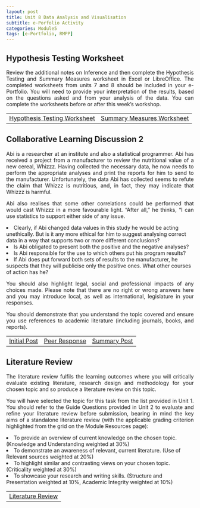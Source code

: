 ```yaml
---
layout: post
title: Unit 8 Data Analysis and Visualisation
subtitle: e-Porfolio Activity
categories: Module5
tags: [e-Portfolio, RMPP]
---
```

<html lang="en">



<body>



<h2>Hypothesis Testing Worksheet</h2>

<p style="text-align: justify;">Review the additional notes on Inference and then complete the Hypothesis Testing and Summary Measures worksheet in Excel or LibreOffice. The completed worksheets from units 7 and 8 should be included in your e-Portfolio. You will need to provide your interpretation of the results, based on the questions asked and from your analysis of the data. You can complete the worksheets before or after this week’s workshop.</p>

<table>
    <tr>
       <td> <a href="../../../../artefacts/RMPP-Unit05-e-Portfolio Activity Reflective Activity 2.pdf" target="_blank" class="button large">Hypothesis Testing Worksheet</a></td> 
      <td> <a href="../../../../artefacts/RMPP-Unit05-e-Portfolio Activity Reflective Activity 2.pdf" target="_blank" class="button large">Summary Measures Worksheet</a></td> 
    </tr>
</table>

<h2>Collaborative Learning Discussion 2</h2>

<p style="text-align: justify;">Abi is a researcher at an institute and also a statistical programmer. Abi has received a project from a manufacturer to review the nutritional value of a new cereal, Whizzz. Having collected the necessary data, he now needs to perform the appropriate analyses and print the reports for him to send to the manufacturer. Unfortunately, the data Abi has collected seems to refute the claim that Whizzz is nutritious, and, in fact, they may indicate that Whizzz is harmful.</p>

<p style="text-align: justify;">Abi also realises that some other correlations could be performed that would cast Whizzz in a more favourable light. “After all,” he thinks, “I can use statistics to support either side of any issue.</p>
<li>Clearly, if Abi changed data values in this study he would be acting unethically. But is it any more ethical for him to suggest analysing correct data in a way that supports two or more different conclusions?</li>
<li>Is Abi obligated to present both the positive and the negative analyses?</li>
<li>Is Abi responsible for the use to which others put his program results?</li>
<li>If Abi does put forward both sets of results to the manufacturer, he suspects that they will publicise only the positive ones. What other courses of action has he?</li>

<p style="text-align: justify;">You should also highlight legal, social and professional impacts of any choices made. Please note that there are no right or wrong answers here and you may introduce local, as well as international, legislature in your responses.</p>

<p style="text-align: justify;">You should demonstrate that you understand the topic covered and ensure you use references to academic literature (including journals, books, and reports).</p>

<table>
    <tr>
       <td> <a href="../../../../artefacts/RMPP-Unit07-Initial_Post.pdf" target="_blank" class="button large">Initial Post</a></td> 
      <td> <a href="../../../../artefacts/RMPP-Unit07-Peer_Responses.pdf" target="_blank" class="button large">Peer Response</a></td> 
      <td> <a href="../../../../artefacts/RMPP-Unit07-Summary_Post.pdf" target="_blank" class="button large">Summary Post</a></td> 
    </tr>
</table>

<h2>Literature Review</h2>
<p style="text-align: justify;">The literature review fulfils the learning outcomes where you will critically evaluate existing literature, research design and methodology for your chosen topic and so produce a literature review on this topic.</p>

<p style="text-align: justify;"> You will have selected the topic for this task from the list provided in Unit 1. You should refer to the Guide Questions provided in Unit 2 to evaluate and refine your literature review before submission, bearing in mind the key aims of a standalone literature review (with the applicable grading criterion highlighted from the grid on the Module Resources page):</p>

<li>To provide an overview of current knowledge on the chosen topic. (Knowledge and Understanding weighted at 30%)</li>
<li>To demonstrate an awareness of relevant, current literature. (Use of Relevant sources weighted at 20%)</li>
<li>To highlight similar and contrasting views on your chosen topic. (Criticality weighted at 30%)</li>
<li>To showcase your research and writing skills. (Structure and Presentation weighted at 10%, Academic Integrity weighted at 10%)</li>

<table>
    <tr>
       <td> <a href="../../../../artefacts/RMPP-Unit05-Wiki Activity.pdf" target="_blank" class="button large">Literature Review</a></td> 
    </tr>
</table>

</body>
</html>



